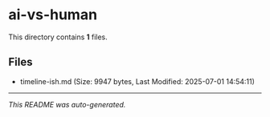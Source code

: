 # ai-vs-human

This directory contains **1** files.

## Files

- timeline-ish.md (Size: 9947 bytes, Last Modified: 2025-07-01 14:54:11)

---
*This README was auto-generated.*

